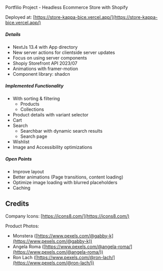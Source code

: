 Portfilio Project - Headless Ecommerce Store with Shopify

Deployed at: [https://store-kappa-bice.vercel.app/](https://store-kappa-bice.vercel.app/)

##### **Details**

* NextJs 13.4 with App directory
* New server actions for clientside server updates
* Focus on using server components
* Shopiy Storefront API 2023/07
* Animations with framer-motion
* Component library: shadcn

##### **Implemented Functionality**

* With sorting & filtering
  * Products
  * Collections
* Product details with variant selector
* Cart
* Search
  * Searchbar with dynamic search results
  * Search page
* Wishlist
* Image and Accessibility optimizations

##### **Open Points**

* Improve layout
* Better animations (Page transitions, content loading)
* Optimize image loading with blurred placeholders
* Caching

## Credits

Company Icons: [https://icons8.com/](https://icons8.com/)

Product Photos:

* Monstera ([https://www.pexels.com/@gabby-k](https://www.pexels.com/@gabby-k))
* Angela Roma ([https://www.pexels.com/@angela-roma/](https://www.pexels.com/@angela-roma/))
* Ron Lach ([https://www.pexels.com/@ron-lach/](https://www.pexels.com/@ron-lach/))
